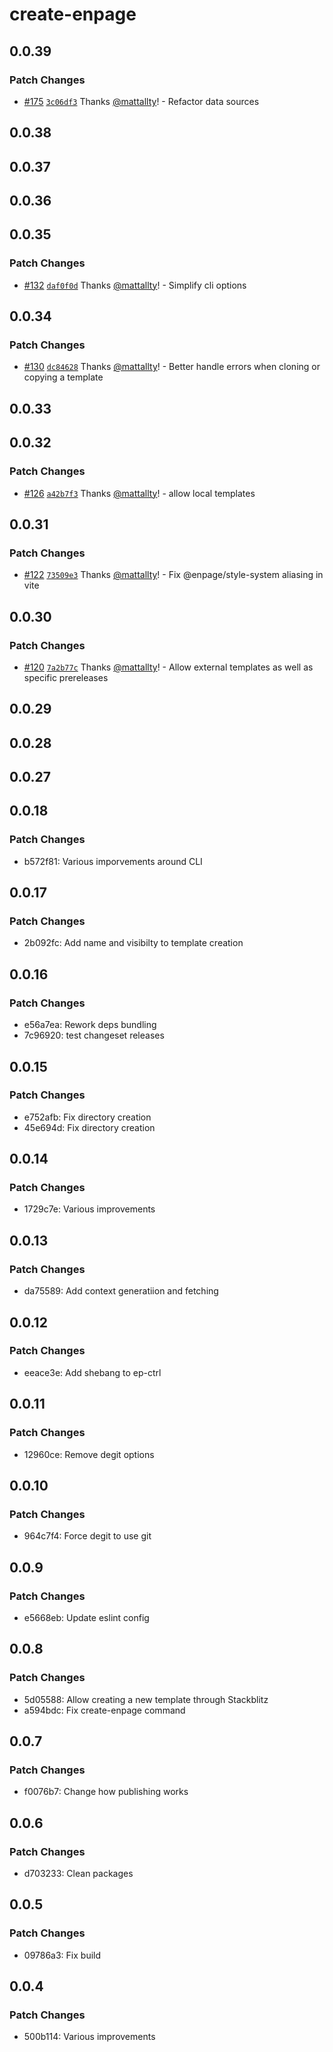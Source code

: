 # create-enpage

## 0.0.39

### Patch Changes

- [#175](https://github.com/enpage/enpage/pull/175) [`3c06df3`](https://github.com/enpage/enpage/commit/3c06df3135c4202f23535e50f0499b149f92ff1a) Thanks [@mattallty](https://github.com/mattallty)! - Refactor data sources

## 0.0.38

## 0.0.37

## 0.0.36

## 0.0.35

### Patch Changes

- [#132](https://github.com/enpage/enpage/pull/132) [`daf0f0d`](https://github.com/enpage/enpage/commit/daf0f0d031e256a899a7b6dfc9c2310e0c960220) Thanks [@mattallty](https://github.com/mattallty)! - Simplify cli options

## 0.0.34

### Patch Changes

- [#130](https://github.com/enpage/enpage/pull/130) [`dc84628`](https://github.com/enpage/enpage/commit/dc84628ed469f301bb333819340f2a8894208d11) Thanks [@mattallty](https://github.com/mattallty)! - Better handle errors when cloning or copying a template

## 0.0.33

## 0.0.32

### Patch Changes

- [#126](https://github.com/enpage/enpage/pull/126) [`a42b7f3`](https://github.com/enpage/enpage/commit/a42b7f3c1034b8b84567f2df55b09f9d2ffb7661) Thanks [@mattallty](https://github.com/mattallty)! - allow local templates

## 0.0.31

### Patch Changes

- [#122](https://github.com/enpage/enpage/pull/122) [`73509e3`](https://github.com/enpage/enpage/commit/73509e3716ad6697f9427c18fd154e2a75fbe4bf) Thanks [@mattallty](https://github.com/mattallty)! - Fix @enpage/style-system aliasing in vite

## 0.0.30

### Patch Changes

- [#120](https://github.com/enpage/enpage/pull/120) [`7a2b77c`](https://github.com/enpage/enpage/commit/7a2b77cf789e1354d355152190185814da6a07c9) Thanks [@mattallty](https://github.com/mattallty)! - Allow external templates as well as specific prereleases

## 0.0.29

## 0.0.28

## 0.0.27

## 0.0.18

### Patch Changes

- b572f81: Various imporvements around CLI

## 0.0.17

### Patch Changes

- 2b092fc: Add name and visibilty to template creation

## 0.0.16

### Patch Changes

- e56a7ea: Rework deps bundling
- 7c96920: test changeset releases

## 0.0.15

### Patch Changes

- e752afb: Fix directory creation
- 45e694d: Fix directory creation

## 0.0.14

### Patch Changes

- 1729c7e: Various improvements

## 0.0.13

### Patch Changes

- da75589: Add context generatiion and fetching

## 0.0.12

### Patch Changes

- eeace3e: Add shebang to ep-ctrl

## 0.0.11

### Patch Changes

- 12960ce: Remove degit options

## 0.0.10

### Patch Changes

- 964c7f4: Force degit to use git

## 0.0.9

### Patch Changes

- e5668eb: Update eslint config

## 0.0.8

### Patch Changes

- 5d05588: Allow creating a new template through Stackblitz
- a594bdc: Fix create-enpage command

## 0.0.7

### Patch Changes

- f0076b7: Change how publishing works

## 0.0.6

### Patch Changes

- d703233: Clean packages

## 0.0.5

### Patch Changes

- 09786a3: Fix build

## 0.0.4

### Patch Changes

- 500b114: Various improvements
